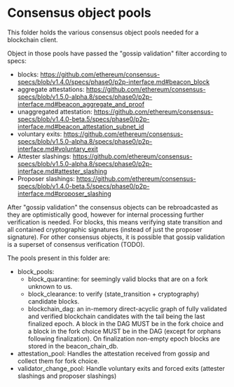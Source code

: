 # Consensus object pools

This folder holds the various consensus object pools needed for a blockchain client.

Object in those pools have passed the "gossip validation" filter according
to specs:
- blocks: https://github.com/ethereum/consensus-specs/blob/v1.4.0/specs/phase0/p2p-interface.md#beacon_block
- aggregate attestations: https://github.com/ethereum/consensus-specs/blob/v1.5.0-alpha.8/specs/phase0/p2p-interface.md#beacon_aggregate_and_proof
- unaggregated attestation: https://github.com/ethereum/consensus-specs/blob/v1.4.0-beta.5/specs/phase0/p2p-interface.md#beacon_attestation_subnet_id
- voluntary exits: https://github.com/ethereum/consensus-specs/blob/v1.5.0-alpha.8/specs/phase0/p2p-interface.md#voluntary_exit
- Attester slashings: https://github.com/ethereum/consensus-specs/blob/v1.5.0-alpha.8/specs/phase0/p2p-interface.md#attester_slashing
- Proposer slashings: https://github.com/ethereum/consensus-specs/blob/v1.4.0-beta.5/specs/phase0/p2p-interface.md#proposer_slashing

After "gossip validation" the consensus objects can be rebroadcasted as they are optimistically good, however for internal processing further verification is needed.
For blocks, this means verifying state transition and all contained cryptographic signatures (instead of just the proposer signature).
For other consensus objects, it is possible that gossip validation is a superset of consensus verification (TODO).

The pools present in this folder are:
- block_pools:
  - block_quarantine: for seemingly valid blocks that are on a fork unknown to us.
  - block_clearance: to verify (state_transition + cryptography) candidate blocks.
  - blockchain_dag: an in-memory direct-acyclic graph of fully validated and verified blockchain candidates with the tail being the last finalized epoch. A block in the DAG MUST be in the fork choice and a block in the fork choice MUST be in the DAG (except for orphans following finalization). On finalization non-empty epoch blocks are stored in the beacon_chain_db.
- attestation_pool:
  Handles the attestation received from gossip and collect them for fork choice.
- validator_change_pool:
  Handle voluntary exits and forced exits (attester slashings and proposer slashings)

